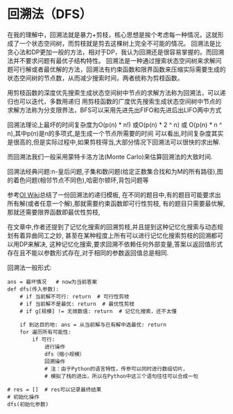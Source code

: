 # 回溯法（DFS）

在我的理解中，回溯法就是暴力+剪枝，核心思想是挨个考虑每一种情况，这就形成了一个状态空间树，而剪枝就是剪去这棵树上完全不可能的情况。
回溯法是比贪心法和DP更加一般的方法，相对于DP，我认为回溯还是很容易掌握的。而回溯法并不要求问题有最优子结构特性。
回溯法是一种通过搜索状态空间树来求解问题可行解或者最优解的方法，回溯法有约束函数和限界函数来压缩实际需要生成的状态空间树的节点数，从而减少搜索时间，两者统称为剪枝函数。

用剪枝函数的深度优先搜索生成状态空间树中节点的求解方法称为回溯法，可以递归也可以迭代，多数用递归
用剪枝函数的广度优先搜索生成状态空间树中节点的求解方法称为分支限界法，BFS可以采用先进先出FIFO和先进后出LIFO两中方式

回溯法理论上最坏的时间复杂度为O(p(n) * n!) 或O(p(n) * 2 ^ n) 或 O(p(n) * n ^ n),其中p(n)是n的多项式,是生成一个节点所需要的时间
可以看出,时间复杂度其实是很高的,但是实际过程中,如果剪枝得当,大部分情况下回溯法可以很快的求出解.

而回溯法我们一般采用蒙特卡洛方法(Monte Carlo)来估算回溯法的大致时间.

回溯法经典问题:n-皇后问题,子集和数问题(给定正数集合找和为M的所有路径),图的着色问题(相邻节点不同色),哈密尔顿环,背包问题等


参考[OI Wiki](https://oi-wiki.org/search/backtracking/)总结了一份回溯法的递归模板,
在不同的题目中,有的题目可能要求出所有解(或者任意一个解),那就需要约束函数即可行性剪枝,
有的题目只需要最优解,那就还需要限界函数即最优性剪枝,

在文章中,作者还提到了记忆化搜索的回溯剪枝,并且提到这种记忆化搜索与动态规划有着异曲同工之妙,
甚至在某种程度上所有可以进行记忆化搜索剪枝的回溯都可以用DP来解决,
这种记忆化搜索,要求回溯不依赖任何外部变量,答案以返回值形式存在且不能以参数形式存在,对于相同的参数返回值总是相同.


回溯法一般形式:
```python3
ans = 最坏情况   # now为当前答案
def dfs(传入参数):
	# if 当前解不可行: return  # 可行性剪枝
	# if 当前解不是最优: return  # 最优性剪枝
	# if g[规模] != 无效数值: return  # 记忆化搜索，还不太懂

	if 到达目的地: ans = 从当前解与已有解中选最优: return
	for 遍历所有可能性:
		if 可行:
			进行操作
			dfs（缩小规模）
			回溯操作
			# 注：由于Python的语言特性，传参可以同时进行数组切片，
			# 模拟了栈的进出，所以在Python中这三个语句往往可以合成一句
			
# res = []  # res可以记录最终结果
# 初始化操作
dfs(初始化参数)
```
